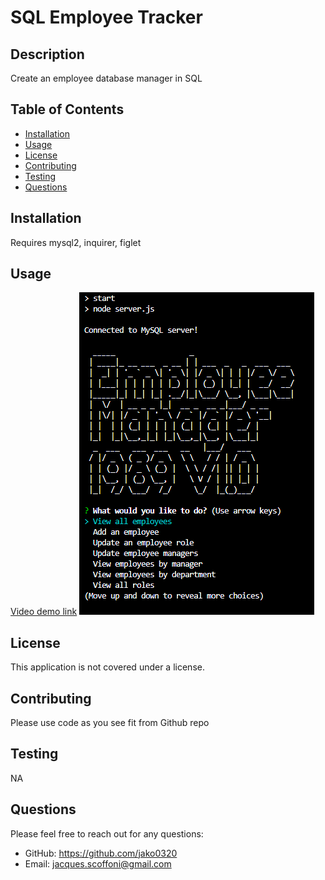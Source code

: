 
# SQL Employee Tracker

## Description
Create an employee database manager in SQL

## Table of Contents
- [Installation](#installation)
- [Usage](#usage)
- [License](#license)
- [Contributing](#contributing)
- [Testing](#testing)
- [Questions](#questions)

## Installation
Requires mysql2, inquirer, figlet

## Usage
<a href="https://drive.google.com/file/d/1FQMc2dfAprR5j8nZu7sleuR0qBJF_bA_/view">Video demo link</a>
![Manager Screenshot](./image/Screenshot.PNG)

## License  
This application is not covered under a license.

## Contributing
Please use code as you see fit from Github repo

## Testing
NA

## Questions
Please feel free to reach out for any questions:
- GitHub: https://github.com/jako0320
- Email: jacques.scoffoni@gmail.com

